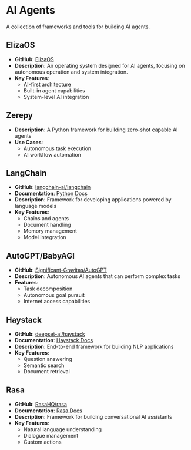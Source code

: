 # AI Agents

A collection of frameworks and tools for building AI agents.

## ElizaOS
- **GitHub**: [ElizaOS](https://github.com/elizaos)
- **Description**: An operating system designed for AI agents, focusing on autonomous operation and system integration.
- **Key Features**:
  - AI-first architecture
  - Built-in agent capabilities
  - System-level AI integration

## Zerepy
- **Description**: A Python framework for building zero-shot capable AI agents
- **Use Cases**: 
  - Autonomous task execution
  - AI workflow automation

## LangChain
- **GitHub**: [langchain-ai/langchain](https://github.com/langchain-ai/langchain)
- **Documentation**: [Python Docs](https://python.langchain.com/docs/get_started/introduction)
- **Description**: Framework for developing applications powered by language models
- **Key Features**:
  - Chains and agents
  - Document handling
  - Memory management
  - Model integration

## AutoGPT/BabyAGI
- **GitHub**: [Significant-Gravitas/AutoGPT](https://github.com/Significant-Gravitas/AutoGPT)
- **Description**: Autonomous AI agents that can perform complex tasks
- **Features**:
  - Task decomposition
  - Autonomous goal pursuit
  - Internet access capabilities

## Haystack
- **GitHub**: [deepset-ai/haystack](https://github.com/deepset-ai/haystack)
- **Documentation**: [Haystack Docs](https://docs.haystack.deepset.ai/)
- **Description**: End-to-end framework for building NLP applications
- **Key Features**:
  - Question answering
  - Semantic search
  - Document retrieval

## Rasa
- **GitHub**: [RasaHQ/rasa](https://github.com/RasaHQ/rasa)
- **Documentation**: [Rasa Docs](https://rasa.com/docs/)
- **Description**: Framework for building conversational AI assistants
- **Key Features**:
  - Natural language understanding
  - Dialogue management
  - Custom actions 